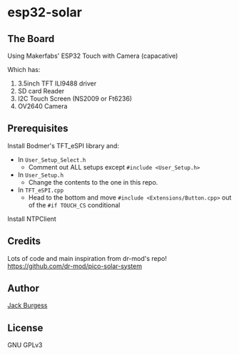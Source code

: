 # esp32-solar

## The Board

Using Makerfabs' ESP32 Touch with Camera (capacative)

Which has:
  1. 3.5inch TFT ILI9488 driver
  2. SD card Reader
  3. I2C Touch Screen (NS2009 or Ft6236)
  4. OV2640 Camera

## Prerequisites

Install Bodmer's TFT_eSPI library and:
 - In `User_Setup_Select.h`
   - Comment out ALL setups except `#include <User_Setup.h>`
 - In `User_Setup.h`
   - Change the contents to the one in this repo.
 - In `TFT_eSPI.cpp`
   - Head to the bottom and move `#include <Extensions/Button.cpp>` out of the `#if TOUCH_CS` conditional

Install NTPClient

## Credits

Lots of code and main inspiration from dr-mod's repo! https://github.com/dr-mod/pico-solar-system

## Author

[Jack Burgess](https://jackburgess.dev)

## License

GNU GPLv3
